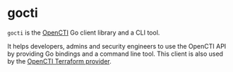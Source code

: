 # gocti

`gocti` is the [OpenCTI](https://docs.opencti.io/latest/) Go client library and a CLI tool.

It helps developers, admins and security engineers to use the OpenCTI API by providing Go bindings and a command line tool. This client is also used by the [OpenCTI Terraform provider](https://github.com/qba73/terraform-provider-opencti).
